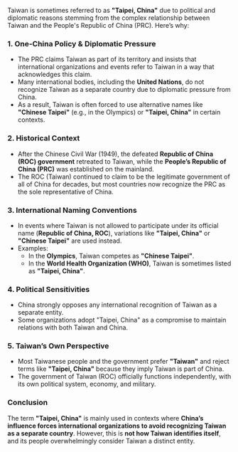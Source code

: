 Taiwan is sometimes referred to as **"Taipei, China"** due to political and diplomatic reasons stemming from the complex relationship between Taiwan and the People's Republic of China (PRC). Here’s why:

### 1. **One-China Policy & Diplomatic Pressure**
   - The PRC claims Taiwan as part of its territory and insists that international organizations and events refer to Taiwan in a way that acknowledges this claim.
   - Many international bodies, including the **United Nations**, do not recognize Taiwan as a separate country due to diplomatic pressure from China.
   - As a result, Taiwan is often forced to use alternative names like **"Chinese Taipei"** (e.g., in the Olympics) or **"Taipei, China"** in certain contexts.

### 2. **Historical Context**
   - After the Chinese Civil War (1949), the defeated **Republic of China (ROC) government** retreated to Taiwan, while the **People’s Republic of China (PRC)** was established on the mainland.
   - The ROC (Taiwan) continued to claim to be the legitimate government of all of China for decades, but most countries now recognize the PRC as the sole representative of China.

### 3. **International Naming Conventions**
   - In events where Taiwan is not allowed to participate under its official name (**Republic of China, ROC**), variations like **"Taipei, China"** or **"Chinese Taipei"** are used instead.
   - Examples:
     - In the **Olympics**, Taiwan competes as **"Chinese Taipei"**.
     - In the **World Health Organization (WHO)**, Taiwan is sometimes listed as **"Taipei, China"**.

### 4. **Political Sensitivities**
   - China strongly opposes any international recognition of Taiwan as a separate entity.
   - Some organizations adopt "Taipei, China" as a compromise to maintain relations with both Taiwan and China.

### 5. **Taiwan’s Own Perspective**
   - Most Taiwanese people and the government prefer **"Taiwan"** and reject terms like **"Taipei, China"** because they imply Taiwan is part of China.
   - The government of Taiwan (ROC) officially functions independently, with its own political system, economy, and military.

### Conclusion
The term **"Taipei, China"** is mainly used in contexts where **China’s influence forces international organizations to avoid recognizing Taiwan as a separate country**. However, this is **not how Taiwan identifies itself**, and its people overwhelmingly consider Taiwan a distinct entity.